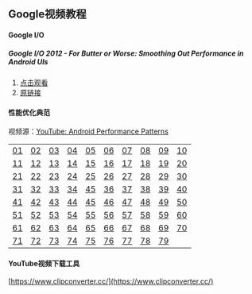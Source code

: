 ## Google视频教程

#### Google I/O

##### Google I/O 2012 - For Butter or Worse: Smoothing Out Performance in Android UIs

1. [点击观看](http://mwping-android.oss-cn-hangzhou.aliyuncs.com/Google%20I_O%202012%20-%20For%20Butter%20or%20Worse_%20Smoothing%20Out%20Performance%20in%20Android%20UIs.mp4)
2. [原链接](https://www.youtube.com/watch?v=Q8m9sHdyXnE)

#### 性能优化典范

视频源：[YouTube: Android Performance Patterns](https://www.youtube.com/playlist?list=PLWz5rJ2EKKc9CBxr3BVjPTPoDPLdPIFCE)

<table>
    <tr>
        <td><a href="http://mwping-android.oss-cn-hangzhou.aliyuncs.com/AndroidPerformancePatterns/s2e1.mp4" target="_blank">01</a></td>
        <td><a href="http://mwping-android.oss-cn-hangzhou.aliyuncs.com/AndroidPerformancePatterns/s2e2.mp4" target="_blank">02</a></td>
        <td><a href="http://mwping-android.oss-cn-hangzhou.aliyuncs.com/AndroidPerformancePatterns/s2e3.mp4" target="_blank">03</a></td>
        <td><a href="http://mwping-android.oss-cn-hangzhou.aliyuncs.com/AndroidPerformancePatterns/s2e4.mp4" target="_blank">04</a></td>
        <td><a href="http://mwping-android.oss-cn-hangzhou.aliyuncs.com/AndroidPerformancePatterns/s2e5.mp4" target="_blank">05</a></td>
        <td><a href="http://mwping-android.oss-cn-hangzhou.aliyuncs.com/AndroidPerformancePatterns/s2e6.mp4" target="_blank">06</a></td>
        <td><a href="http://mwping-android.oss-cn-hangzhou.aliyuncs.com/AndroidPerformancePatterns/s3e1.mp4" target="_blank">07</a></td>
        <td><a href="http://mwping-android.oss-cn-hangzhou.aliyuncs.com/AndroidPerformancePatterns/s3e5.mp4" target="_blank">08</a></td>
        <td><a href="http://mwping-android.oss-cn-hangzhou.aliyuncs.com/AndroidPerformancePatterns/s3e6.mp4" target="_blank">09</a></td>
        <td><a href="http://mwping-android.oss-cn-hangzhou.aliyuncs.com/AndroidPerformancePatterns/s3e7.mp4" target="_blank">10</a></td>
    </tr>
    <tr>
        <td><a href="http://mwping-android.oss-cn-hangzhou.aliyuncs.com/AndroidPerformancePatterns/s3e8.mp4" target="_blank">11</a></td>
        <td><a href="http://mwping-android.oss-cn-hangzhou.aliyuncs.com/AndroidPerformancePatterns/s3e9.mp4" target="_blank">12</a></td>
        <td><a href="http://mwping-android.oss-cn-hangzhou.aliyuncs.com/AndroidPerformancePatterns/s3e10.mp4" target="_blank">13</a></td>
        <td><a href="http://mwping-android.oss-cn-hangzhou.aliyuncs.com/AndroidPerformancePatterns/s4e1.mp4" target="_blank">14</a></td>
        <td><a href="http://mwping-android.oss-cn-hangzhou.aliyuncs.com/AndroidPerformancePatterns/s4e2.mp4" target="_blank">15</a></td>
        <td><a href="http://mwping-android.oss-cn-hangzhou.aliyuncs.com/AndroidPerformancePatterns/s4e3.mp4" target="_blank">16</a></td>
        <td><a href="http://mwping-android.oss-cn-hangzhou.aliyuncs.com/AndroidPerformancePatterns/s4e4.mp4" target="_blank">17</a></td>
        <td><a href="http://mwping-android.oss-cn-hangzhou.aliyuncs.com/AndroidPerformancePatterns/s4e5.mp4" target="_blank">18</a></td>
        <td><a href="http://mwping-android.oss-cn-hangzhou.aliyuncs.com/AndroidPerformancePatterns/s4e6.mp4" target="_blank">19</a></td>
        <td><a href="http://mwping-android.oss-cn-hangzhou.aliyuncs.com/AndroidPerformancePatterns/s4e7.mp4" target="_blank">20</a></td>
    </tr>
    <tr>
        <td><a href="http://mwping-android.oss-cn-hangzhou.aliyuncs.com/AndroidPerformancePatterns/s4e8.mp4" target="_blank">21</a></td>
        <td><a href="http://mwping-android.oss-cn-hangzhou.aliyuncs.com/AndroidPerformancePatterns/s4e9.mp4" target="_blank">22</a></td>
        <td><a href="http://mwping-android.oss-cn-hangzhou.aliyuncs.com/AndroidPerformancePatterns/s4e10.mp4" target="_blank">23</a></td>
        <td><a href="http://mwping-android.oss-cn-hangzhou.aliyuncs.com/AndroidPerformancePatterns/s4e11.mp4" target="_blank">24</a></td>
        <td><a href="http://mwping-android.oss-cn-hangzhou.aliyuncs.com/AndroidPerformancePatterns/s4e12.mp4" target="_blank">25</a></td>
        <td><a href="http://mwping-android.oss-cn-hangzhou.aliyuncs.com/AndroidPerformancePatterns/s4e13.mp4" target="_blank">26</a></td>
        <td><a href="http://mwping-android.oss-cn-hangzhou.aliyuncs.com/AndroidPerformancePatterns/s4e14.mp4" target="_blank">27</a></td>
        <td><a href="http://mwping-android.oss-cn-hangzhou.aliyuncs.com/AndroidPerformancePatterns/s4e15.mp4" target="_blank">28</a></td>
        <td><a href="http://mwping-android.oss-cn-hangzhou.aliyuncs.com/AndroidPerformancePatterns/s4e16.mp4" target="_blank">29</a></td>
        <td><a href="http://mwping-android.oss-cn-hangzhou.aliyuncs.com/AndroidPerformancePatterns/s4e17.mp4" target="_blank">30</a></td>
    </tr>
    <tr>
        <td><a href="http://mwping-android.oss-cn-hangzhou.aliyuncs.com/AndroidPerformancePatterns/s5e1.mp4" target="_blank">31</a></td>
        <td><a href="http://mwping-android.oss-cn-hangzhou.aliyuncs.com/AndroidPerformancePatterns/s5e2.mp4" target="_blank">32</a></td>
        <td><a href="http://mwping-android.oss-cn-hangzhou.aliyuncs.com/AndroidPerformancePatterns/s5e3.mp4" target="_blank">33</a></td>
        <td><a href="http://mwping-android.oss-cn-hangzhou.aliyuncs.com/AndroidPerformancePatterns/s5e4.mp4" target="_blank">34</a></td>
        <td><a href="http://mwping-android.oss-cn-hangzhou.aliyuncs.com/AndroidPerformancePatterns/s5e5.mp4" target="_blank">45</a></td>
        <td><a href="http://mwping-android.oss-cn-hangzhou.aliyuncs.com/AndroidPerformancePatterns/s5e6.mp4" target="_blank">36</a></td>
        <td><a href="http://mwping-android.oss-cn-hangzhou.aliyuncs.com/AndroidPerformancePatterns/s5e7.mp4" target="_blank">37</a></td>
        <td><a href="http://mwping-android.oss-cn-hangzhou.aliyuncs.com/AndroidPerformancePatterns/s5e8.mp4" target="_blank">38</a></td>
        <td><a href="http://mwping-android.oss-cn-hangzhou.aliyuncs.com/AndroidPerformancePatterns/s5e9.mp4" target="_blank">39</a></td>
        <td><a href="http://mwping-android.oss-cn-hangzhou.aliyuncs.com/AndroidPerformancePatterns/s5e10.mp4" target="_blank">40</a></td>
    </tr>
    <tr>
        <td><a href="http://mwping-android.oss-cn-hangzhou.aliyuncs.com/AndroidPerformancePatterns/s6e1.mp4" target="_blank">41</a></td>
        <td><a href="http://mwping-android.oss-cn-hangzhou.aliyuncs.com/AndroidPerformancePatterns/s6e2.mp4" target="_blank">42</a></td>
        <td><a href="http://mwping-android.oss-cn-hangzhou.aliyuncs.com/AndroidPerformancePatterns/s6e3.mp4" target="_blank">43</a></td>
        <td><a href="http://mwping-android.oss-cn-hangzhou.aliyuncs.com/AndroidPerformancePatterns/s6e4.mp4" target="_blank">44</a></td>
        <td><a href="http://mwping-android.oss-cn-hangzhou.aliyuncs.com/AndroidPerformancePatterns/s6e5.mp4" target="_blank">45</a></td>
        <td><a href="http://mwping-android.oss-cn-hangzhou.aliyuncs.com/AndroidPerformancePatterns/s6e6.mp4" target="_blank">46</a></td>
        <td><a href="http://mwping-android.oss-cn-hangzhou.aliyuncs.com/AndroidPerformancePatterns/100days_autoboxing.mp4" target="_blank">47</a></td>
        <td><a href="http://mwping-android.oss-cn-hangzhou.aliyuncs.com/AndroidPerformancePatterns/100days_BatchingBackground.mp4" target="_blank">48</a></td>
        <td><a href="http://mwping-android.oss-cn-hangzhou.aliyuncs.com/AndroidPerformancePatterns/100days_CustomViews.mp4" target="_blank">49</a></td>
        <td><a href="http://mwping-android.oss-cn-hangzhou.aliyuncs.com/AndroidPerformancePatterns/100days_enums.mp4" target="_blank">50</a></td>
    </tr>
    <tr>
        <td><a href="http://mwping-android.oss-cn-hangzhou.aliyuncs.com/AndroidPerformancePatterns/100days_lint.mp4" target="_blank">51</a></td>
        <td><a href="http://mwping-android.oss-cn-hangzhou.aliyuncs.com/AndroidPerformancePatterns/100days_lrucache.mp4" target="_blank">52</a></td>
        <td><a href="http://mwping-android.oss-cn-hangzhou.aliyuncs.com/AndroidPerformancePatterns/100days_MemoryProfiling.mp4" target="_blank">53</a></td>
        <td><a href="http://mwping-android.oss-cn-hangzhou.aliyuncs.com/AndroidPerformancePatterns/100days_ondraw.mp4" target="_blank">54</a></td>
        <td><a href="http://mwping-android.oss-cn-hangzhou.aliyuncs.com/AndroidPerformancePatterns/100days_PerformanceLifecycle.mp4" target="_blank">55</a></td>
        <td><a href="http://mwping-android.oss-cn-hangzhou.aliyuncs.com/AndroidPerformancePatterns/100days_PrescalingBitmaps.mp4" target="_blank">56</a></td>
        <td><a href="http://mwping-android.oss-cn-hangzhou.aliyuncs.com/AndroidPerformancePatterns/100days_ReusingBitmaps.mp4" target="_blank">57</a></td>
        <td><a href="http://mwping-android.oss-cn-hangzhou.aliyuncs.com/AndroidPerformancePatterns/100days_SmallerPixel.mp4" target="_blank">58</a></td>
        <td><a href="http://mwping-android.oss-cn-hangzhou.aliyuncs.com/AndroidPerformancePatterns/100days_SmallerPNG.mp4" target="_blank">59</a></td>
        <td><a href="http://mwping-android.oss-cn-hangzhou.aliyuncs.com/AndroidPerformancePatterns/100days_sparsearray.mp4" target="_blank">60</a></td>
    </tr>
    <tr>
        <td><a href="http://mwping-android.oss-cn-hangzhou.aliyuncs.com/AndroidPerformancePatterns/100days_StrictMode.mp4" target="_blank">61</a></td>
        <td><a href="http://mwping-android.oss-cn-hangzhou.aliyuncs.com/AndroidPerformancePatterns/100days_ToolsnotRules.mp4" target="_blank">62</a></td>
        <td><a href="http://mwping-android.oss-cn-hangzhou.aliyuncs.com/AndroidPerformancePatterns/100days_transparency.mp4" target="_blank">63</a></td>
        <td><a href="http://mwping-android.oss-cn-hangzhou.aliyuncs.com/AndroidPerformancePatterns/adp_60fps.mp4" target="_blank">64</a></td>
        <td><a href="http://mwping-android.oss-cn-hangzhou.aliyuncs.com/AndroidPerformancePatterns/adp_Battery.mp4" target="_blank">65</a></td>
        <td><a href="http://mwping-android.oss-cn-hangzhou.aliyuncs.com/AndroidPerformancePatterns/adp_BatteryDrain.mp4" target="_blank">66</a></td>
        <td><a href="http://mwping-android.oss-cn-hangzhou.aliyuncs.com/AndroidPerformancePatterns/adp_GarbageCollection.mp4" target="_blank">67</a></td>
        <td><a href="http://mwping-android.oss-cn-hangzhou.aliyuncs.com/AndroidPerformancePatterns/adp_Invalidations.mp4" target="_blank">68</a></td>
        <td><a href="http://mwping-android.oss-cn-hangzhou.aliyuncs.com/AndroidPerformancePatterns/adp_Memory.mp4" target="_blank">69</a></td>
        <td><a href="http://mwping-android.oss-cn-hangzhou.aliyuncs.com/AndroidPerformancePatterns/adp_MemoryChurn.mp4" target="_blank">70</a></td>
    </tr>
    <tr>
        <td><a href="http://mwping-android.oss-cn-hangzhou.aliyuncs.com/AndroidPerformancePatterns/adp_MemoryLeaks.mp4" target="_blank">71</a></td>
        <td><a href="http://mwping-android.oss-cn-hangzhou.aliyuncs.com/AndroidPerformancePatterns/adp_MemoryMonitor.mp4" target="_blank">72</a></td>
        <td><a href="http://mwping-android.oss-cn-hangzhou.aliyuncs.com/AndroidPerformancePatterns/adp_Overdraw.mp4" target="_blank">73</a></td>
        <td><a href="http://mwping-android.oss-cn-hangzhou.aliyuncs.com/AndroidPerformancePatterns/adp_ProfileGPU.mp4" target="_blank">74</a></td>
        <td><a href="http://mwping-android.oss-cn-hangzhou.aliyuncs.com/AndroidPerformancePatterns/adp_QuickReject.mp4" target="_blank">75</a></td>
        <td><a href="http://mwping-android.oss-cn-hangzhou.aliyuncs.com/AndroidPerformancePatterns/adp_Rendering.mp4" target="_blank">76</a></td>
        <td><a href="http://mwping-android.oss-cn-hangzhou.aliyuncs.com/AndroidPerformancePatterns/adp_UI_and_GPU.mp4" target="_blank">77</a></td>
        <td><a href="http://mwping-android.oss-cn-hangzhou.aliyuncs.com/AndroidPerformancePatterns/adp_VSYNC.mp4" target="_blank">78</a></td>
        <td><a href="http://mwping-android.oss-cn-hangzhou.aliyuncs.com/AndroidPerformancePatterns/adp_WakeLocks.mp4" target="_blank">79</a></td>
    </tr>
</table>

#### YouTube视频下载工具

[https://www.clipconverter.cc/](https://www.clipconverter.cc/)